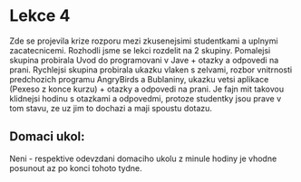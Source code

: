 Lekce 4
=======

Zde se projevila krize rozporu mezi zkusenejsimi studentkami a uplnymi zacatecnicemi.
Rozhodli jsme se lekci rozdelit na 2 skupiny.
Pomalejsi skupina probirala Uvod do programovani v Jave + otazky a odpovedi na prani.
Rychlejsi skupina probirala ukazku vlaken s zelvami, rozbor vnitrnosti predchozich programu AngryBirds a Bublaniny, ukazku vetsi aplikace (Pexeso z konce kurzu) + otazky a odpovedi na prani.
Je fajn mit takovou klidnejsi hodinu s otazkami a odpovedmi, protoze studentky jsou prave v tom stavu, ze uz jim to dochazi a maji spoustu dotazu.


Domaci ukol:
-----------
Neni - respektive odevzdani domaciho ukolu z minule hodiny je vhodne posunout az po konci tohoto tydne.
